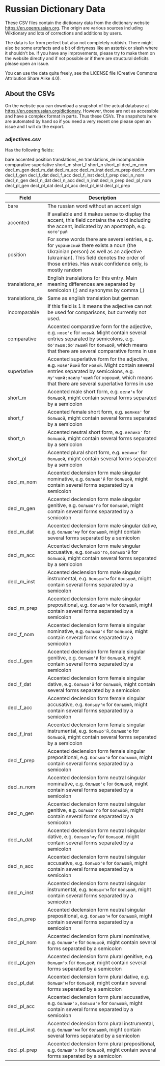 # Russian Dictionary Data

These CSV files contain the dictionary data from the dictionary website https://en.openrussian.org. The origin are various sources including Wiktionary and lots of corrections and additions by users.

The data is far from perfect but also not completely rubbish. There might also be some artefacts and a bit of dirtyness like an asterisk or slash where it shouldn't be. If you have any improvements, please try to make them on the website directly and if not possible or if there are structural deficits please open an issue.

You can use the data quite freely, see the LICENSE file (Creative Commons Attribution Share Alike 4.0).

## About the CSVs

On the website you can download a snapshot of the actual database at https://en.openrussian.org/dictionary. However, those are not as accessible and have a complex format in parts. Thus these CSVs. The snapshots here are automated by hand so if you need a very recent one please open an issue and I will do the export.

### adjectives.csv

Has the following fields:

bare
accented	position	translations_en	translations_de	incomparable	comparative	superlative	short_m	short_f	short_n	short_pl	decl_m_nom	decl_m_gen	decl_m_dat	decl_m_acc	decl_m_inst	decl_m_prep	decl_f_nom	decl_f_gen	decl_f_dat	decl_f_acc	decl_f_inst	decl_f_prep	decl_n_nom	decl_n_gen	decl_n_dat	decl_n_acc	decl_n_inst	decl_n_prep	decl_pl_nom	decl_pl_gen	decl_pl_dat	decl_pl_acc	decl_pl_inst	decl_pl_prep

| Field | Description |
|---|---|
| bare | The russian word without an accent sign |
| accented | If available and it makes sense to display the accent, this field contains the word including the accent, indicated by an apostroph, e.g. `кото'рый` |
| position | For some words there are several entries, e.g. for `украинский` there exists a noun (the Ukrainian person) as well as an adjective (ukrainian). This field denotes the order of those entries. Has weak confidence only, is mostly random |
| translations_en | English translations for this entry. Main meaning differences are separated by semicolon (;) and synonyms by comma (,) |
| translations_de | Same as english translation but german |
| incomparable | If this field is 1 it means the adjective can not be used for comparisons, but currently not used. |
| comparative | Accented comparative form for the adjective, e.g. `нове'е` for `новый`. Might contain several entries separated by semicolons, e.g. `бо'льше;бо'льший` for `большой`, which means that there are several comparative forms in use |
| superlative | Accented superlative form for the adjective, e.g. `нове'йший` for `новый`. Might contain several entries separated by semicolons, e.g. `лу'чший;наилу'чший` for `хороший`, which means that there are several superlative forms in use |
| short_m | Accented male short form, e.g. `вели'к` for `большой`, might contain several forms separated by a semicolon |
| short_f | Accented female short form, e.g. `велика'` for `большой`, might contain several forms separated by a semicolon |
| short_n | Accented neutral short form, e.g. `велико'` for `большой`, might contain several forms separated by a semicolon |
| short_pl | Accented plural short form, e.g. `велики'` for `большой`, might contain several forms separated by a semicolon |
| decl_m_nom | Accented declension form male singular nominative, e.g. `большо'й` for `большой`, might contain several forms separated by a semicolon |
| decl_m_gen | Accented declension form male singular genitive, e.g. `большо'го` for `большой`, might contain several forms separated by a semicolon |
| decl_m_dat | Accented declension form male singular dative, e.g. `большо'му` for `большой`, might contain several forms separated by a semicolon |
| decl_m_acc | Accented declension form male singular accusative, e.g. `большо'го,большо'й` for `большой`, might contain several forms separated by a semicolon |
| decl_m_inst | Accented declension form male singular instrumental, e.g. `больши'м` for `большой`, might contain several forms separated by a semicolon |
| decl_m_prep| Accented declension form male singular prepositional, e.g. `большо'м` for `большой`, might contain several forms separated by a semicolon |
| decl_f_nom | Accented declension form female singular nominative, e.g. `больша'я` for `большой`, might contain several forms separated by a semicolon |
| decl_f_gen | Accented declension form female singular genitive, e.g. `большо'й` for `большой`, might contain several forms separated by a semicolon |
| decl_f_dat | Accented declension form female singular dative, e.g. `большо'й` for `большой`, might contain several forms separated by a semicolon |
| decl_f_acc | Accented declension form female singular accusative, e.g. `большу'ю` for `большой`, might contain several forms separated by a semicolon |
| decl_f_inst | Accented declension form female singular instrumental, e.g. `большо'й,большо'ю` for `большой`, might contain several forms separated by a semicolon |
| decl_f_prep| Accented declension form female singular prepositional, e.g. `большо'й` for `большой`, might contain several forms separated by a semicolon |
| decl_n_nom | Accented declension form neutral singular nominative, e.g. `большо'е` for `большой`, might contain several forms separated by a semicolon |
| decl_n_gen | Accented declension form neutral singular genitive, e.g. `большо'го` for `большой`, might contain several forms separated by a semicolon |
| decl_n_dat | Accented declension form neutral singular dative, e.g. `большо'му` for `большой`, might contain several forms separated by a semicolon |
| decl_n_acc | Accented declension form neutral singular accusative, e.g. `большо'е` for `большой`, might contain several forms separated by a semicolon |
| decl_n_inst | Accented declension form neutral singular instrumental, e.g. `больши'м` for `большой`, might contain several forms separated by a semicolon |
| decl_n_prep| Accented declension form neutral singular prepositional, e.g. `большо'м` for `большой`, might contain several forms separated by a semicolon |
| decl_pl_nom | Accented declension form plural nominative, e.g. `больши'е` for `большой`, might contain several forms separated by a semicolon |
| decl_pl_gen | Accented declension form plural genitive, e.g. `больши'х` for `большой`, might contain several forms separated by a semicolon |
| decl_pl_dat | Accented declension form plural dative, e.g. `больши'м` for `большой`, might contain several forms separated by a semicolon |
| decl_pl_acc | Accented declension form plural accusative, e.g. `больши'х,больши'е` for `большой`, might contain several forms separated by a semicolon |
| decl_pl_inst | Accented declension form plural instrumental, e.g. `больши'ми` for `большой`, might contain several forms separated by a semicolon |
| decl_pl_prep| Accented declension form plural prepositional, e.g. `больши'х` for `большой`, might contain several forms separated by a semicolon |
